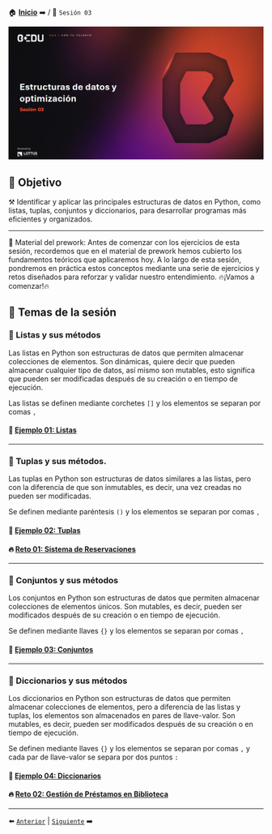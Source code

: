 🏠 [**Inicio**](../Readme.md) ➡️ / 📖 `Sesión 03`

<div align="center">
    <img src="Imagenes/S03_Bedu.png" alt="Sesion_03">
</div>

## 🎯 Objetivo

⚒️ Identificar y aplicar las principales estructuras de datos en Python, como listas, tuplas, conjuntos y diccionarios, para desarrollar programas más eficientes y organizados.

---

📘 Material del prework:
Antes de comenzar con los ejercicios de esta sesión, recordemos que en el material de prework hemos cubierto los fundamentos teóricos que aplicaremos hoy. A lo largo de esta sesión, pondremos en práctica estos conceptos mediante una serie de ejercicios y retos diseñados para reforzar y validar nuestro entendimiento. 🔥¡Vamos a comenzar!🔥

## 📂 Temas de la sesión

### 📖 Listas y sus métodos

Las listas en Python son estructuras de datos que permiten almacenar colecciones de elementos. Son dinámicas, quiere decir que pueden almacenar cualquier tipo de datos, así mismo son mutables, esto significa que pueden ser modificadas después de su creación o en tiempo de ejecución.

Las listas se definen mediante corchetes `[]` y los elementos se separan por comas `,`

#### 📜 **[Ejemplo 01: Listas](Ejemplo-01/Readme.md)**

---

### 📖 Tuplas y sus métodos.

Las tuplas en Python son estructuras de datos similares a las listas, pero con la diferencia de que son inmutables, es decir, una vez creadas no pueden ser modificadas. 

Se definen mediante paréntesis `()` y los elementos se separan por comas `,`

#### 📜 **[Ejemplo 02: Tuplas](Ejemplo-02/Readme.md)**
#### 🔥 **[Reto 01: Sistema de Reservaciones](Reto-01/Readme.md)**
---

### 📖 Conjuntos y sus métodos

Los conjuntos en Python son estructuras de datos que permiten almacenar colecciones de elementos únicos. Son mutables, es decir, pueden ser modificados después de su creación o en tiempo de ejecución.

Se definen mediante llaves `{}` y los elementos se separan por comas `,`

#### 📜 **[Ejemplo 03: Conjuntos](Ejemplo-03/Readme.md)**

---

### 📖 Diccionarios y sus métodos

Los diccionarios en Python son estructuras de datos que permiten almacenar colecciones de elementos, pero a diferencia de las listas y tuplas, los elementos son almacenados en pares de llave-valor. Son mutables, es decir, pueden ser modificados después de su creación o en tiempo de ejecución.

Se definen mediante llaves `{}` y los elementos se separan por comas `,` y cada par de llave-valor se separa por dos puntos `:`

#### 📜 **[Ejemplo 04: Diccionarios](Ejemplo-04/Readme.md)**

#### 🔥 **[Reto 02: Gestión de Préstamos en Biblioteca](Reto-02/Readme.md)**
---

⬅️ [`Anterior`](../Readme.md) | [`Siguiente`](../Sesion-04/Readme.md) ➡️
